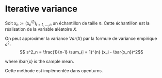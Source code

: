 # Iterative variance

Soit $x_n:=(x^{(i)}_n)_{i=1, \ldots, n}$  un échantillon de taille $n$. Cette échantillon est la réalisation de la variable aléatoire $X$.

On peut approximer la variance $Var(X)$ par la formule de variance empirique $s^2$:
$$ s^2_n = \frac{1}{n-1}  \sum_{i = 1}^{n} (x_i - \bar{x_n})^2$$
        
where \bar{x} is the sample mean.

Cette méthode est implémentée dans openturns.